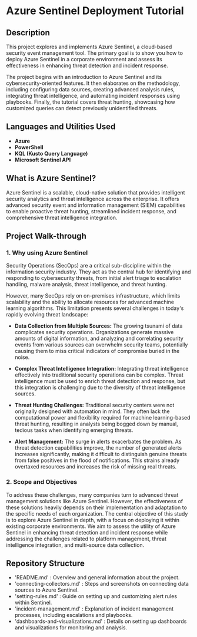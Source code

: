 # Azure Sentinel Deployment Tutorial
## Description
This project explores and implements Azure Sentinel, a cloud-based security event management tool. The primary goal is to show you how to deploy Azure Sentinel in a corporate environment and assess its effectiveness in enhancing threat detection and incident response.

The project begins with an introduction to Azure Sentinel and its cybersecurity-oriented features. It then elaborates on the methodology, including configuring data sources, creating advanced analysis rules, integrating threat intelligence, and automating incident responses using playbooks. Finally, the tutorial covers threat hunting, showcasing how customized queries can detect previously unidentified threats.

## Languages and Utilities Used
- **Azure**
- **PowerShell**
- **KQL (Kusto Query Language)**
- **Microsoft Sentinel API**

## What is Azure Sentinel?
Azure Sentinel is a scalable, cloud-native solution that provides intelligent security analytics and threat intelligence across the enterprise. It offers advanced security event and information management (SIEM) capabilities to enable proactive threat hunting, streamlined incident response, and comprehensive threat intelligence integration.

## Project Walk-through
### 1. Why using Azure Sentinel
Security Operations (SecOps) are a critical sub-discipline within the information security industry. They act as the central hub for identifying and responding to cybersecurity threats, from initial alert triage to escalation handling, malware analysis, threat intelligence, and threat hunting.

However, many SecOps rely on on-premises infrastructure, which limits scalability and the ability to allocate resources for advanced machine learning algorithms. This limitation presents several challenges in today's rapidly evolving threat landscape:

- **Data Collection from Multiple Sources:** The growing tsunami of data complicates security operations. Organizations generate massive amounts of digital information, and analyzing and correlating security events from various sources can overwhelm security teams, potentially causing them to miss critical indicators of compromise buried in the noise.
  
- **Complex Threat Intelligence Integration:** Integrating threat intelligence effectively into traditional security operations can be complex. Threat intelligence must be used to enrich threat detection and response, but this integration is challenging due to the diversity of threat intelligence sources.
  
- **Threat Hunting Challenges:** Traditional security centers were not originally designed with automation in mind. They often lack the computational power and flexibility required for machine learning-based threat hunting, resulting in analysts being bogged down by manual, tedious tasks when identifying emerging threats.
  
- **Alert Management:** The surge in alerts exacerbates the problem. As threat detection capabilities improve, the number of generated alerts increases significantly, making it difficult to distinguish genuine threats from false positives in the flood of notifications. This strains already overtaxed resources and increases the risk of missing real threats.

### 2. Scope and Objectives
To address these challenges, many companies turn to advanced threat management solutions like Azure Sentinel. However, the effectiveness of these solutions heavily depends on their implementation and adaptation to the specific needs of each organization. The central objective of this study is to explore Azure Sentinel in depth, with a focus on deploying it within existing corporate environments. We aim to assess the utility of Azure Sentinel in enhancing threat detection and incident response while addressing the challenges related to platform management, threat intelligence integration, and multi-source data collection.

## Repository Structure
- 'README.md' : Overview and general information about the project.
- 'connecting-collectors.md' : Steps and screenshots on connecting data sources to Azure Sentinel.
- 'setting-rules.md' : Guide on setting up and customizing alert rules within Sentinel.
- 'incident-management.md' : Explanation of incident management processes, including escalations and playbooks.
- 'dashboards-and-visualizations.md' : Details on setting up dashboards and visualizations for monitoring and analysis.
  
